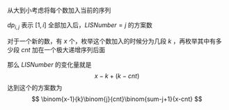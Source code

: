 从大到小考虑将每个数加入当前的序列

$dp_{i,j}$ 表示 $[1,i]$ 全部加入后，$LISNumber=j$  的方案数

对于一个新的数，有 $x$ 个，枚举这个数加入的时候分为几段 $k$ ，再枚举其中有多少段 $cnt$ 加在一个极大递增序列后面

那么 $LISNumber$ 的变化量就是
$$
x-k+(k-cnt)
$$
达到这个的方案数为
$$
\binom{x-1}{k}\binom{j}{cnt}\binom{sum-j+1}{x-cnt}
$$